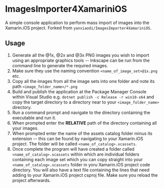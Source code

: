 # ImagesImporter4XamariniOS
A simple console application to perform mass import of images into the Xamarin.iOS project. Forked from `yanxiaodi/ImagesImporter4XamariniOS`.

## Usage
1. Generate all the @1x, @2x and @3x PNG images you wish to import using an appropriate graphics tools -- Inkscape can be run from the command line to generate the required images.
2. Make sure they use the naming convention `<name_of_image_set>@1x.png` etc.
3. Copy all the images from all the image sets into one folder and note its path `<image_folder_name>/*.png`
4. Build and publish the application at the Package Manager Console within Visual Studio e.g. `dotnet publish -c Release -r win10-x64` and copy the target directory to a directory near to your `<image_folder_name>` directory.
5. Run a command prompt and navigate to the directory containing the executable and run it.
6. When prompted enter the **RELATIVE** path of the directory containing all your images.
7. When prompted enter the name of the assets catalog folder minus its extension -- this can be found by navigating to your Xamarin.iOS project. The folder will be called `<name_of_catalog>.xcassets`.
8. Once complete the program will have created a folder called `<name_of_catalog>.xcassets` within which are individual folders containing each image set which you can copy straight into your `<name_of_catalog>.xcassets` folder in yoru Xamarin.iOS project code directory. You will also have a text file containing the lines that need adding to your Xamarin.iOS project csproj file. Make sure you reload the project afterwards.
